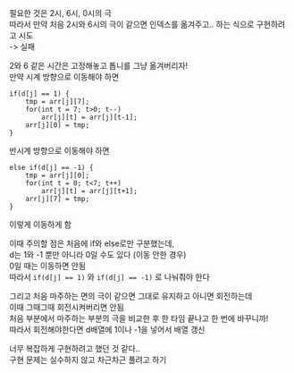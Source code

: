 필요한 것은 2시, 6시, 0시의 극</br>
따라서 만약 처음 2시와 6시의 극이 같으면 인덱스를 옮겨주고.. 하는 식으로 구현하려고 시도</br>
-> 실패

2와 6 같은 시간은 고정해놓고 톱니를 그냥 옮겨버리자!</br>
만약 시계 방향으로 이동해야 하면
```
if(d[j] == 1) {
	tmp = arr[j][7];
	for(int t = 7; t>0; t--)
		arr[j][t] = arr[j][t-1];
	arr[j][0] = tmp;
}
```

반시계 방향으로 이동해야 하면
```
else if(d[j] == -1) {
	tmp = arr[j][0];
	for(int t = 0; t<7; t++)
		arr[j][t] = arr[j][t+1];
	arr[j][7] = tmp;
}
```
이렇게 이동하게 함

이때 주의할 점은 처음에 if와 else로만 구분했는데,</br>
d는 1와 -1 뿐만 아니라 0일 수도 있다 (이동 안한 경우)</br>
0일 때는 이동하면 안됨</br>
따라서 `if(d[j] == 1)` 와 `if(d[j] == -1)` 로 나눠줘야 한다

그리고 처음 마주하는 면의 극이 같으면 그대로 유지하고 아니면 회전하는데</br>
이때 그때그때 회전시켜버리면 안됨</br>
처음 부분에서 마주하는 부분의 극을 비교한 후 한 타임 끝나고 한 번에 바꾸니까!</br>
따라서 회전해야한다면 d배열에 1이나 -1을 넣어서 배열 갱신

너무 복잡하게 구현하려고 했던 것 같다..</br>
구현 문제는 실수하지 않고 차근차근 풀려고 하기
